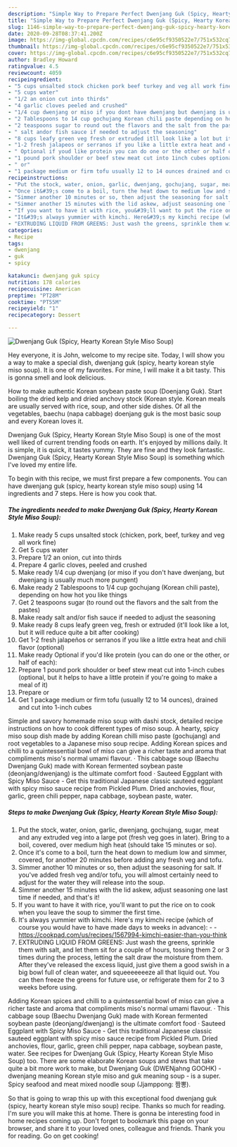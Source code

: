 ```yaml
---
description: "Simple Way to Prepare Perfect Dwenjang Guk (Spicy, Hearty Korean Style Miso Soup)"
title: "Simple Way to Prepare Perfect Dwenjang Guk (Spicy, Hearty Korean Style Miso Soup)"
slug: 1146-simple-way-to-prepare-perfect-dwenjang-guk-spicy-hearty-korean-style-miso-soup
date: 2020-09-28T08:37:41.200Z
image: https://img-global.cpcdn.com/recipes/c6e95cf9350522e7/751x532cq70/dwenjang-guk-spicy-hearty-korean-style-miso-soup-recipe-main-photo.jpg
thumbnail: https://img-global.cpcdn.com/recipes/c6e95cf9350522e7/751x532cq70/dwenjang-guk-spicy-hearty-korean-style-miso-soup-recipe-main-photo.jpg
cover: https://img-global.cpcdn.com/recipes/c6e95cf9350522e7/751x532cq70/dwenjang-guk-spicy-hearty-korean-style-miso-soup-recipe-main-photo.jpg
author: Bradley Howard
ratingvalue: 4.5
reviewcount: 4059
recipeingredient:
- "5 cups unsalted stock chicken pork beef turkey and veg all work fine"
- "5 cups water"
- "1/2 an onion cut into thirds"
- "4 garlic cloves peeled and crushed"
- "1/4 cup dwenjang or miso if you dont have dwenjang but dwenjang is usually much more pungent"
- "2 Tablespoons to 14 cup gochujang Korean chili paste depending on how hot you like things"
- "2 teaspoons sugar to round out the flavors and the salt from the pastes"
- " salt andor fish sauce if needed to adjust the seasoning"
- "8 cups leafy green veg fresh or extruded itll look like a lot but it will reduce quite a bit after cooking"
- "1-2 fresh jalapeos or serranos if you like a little extra heat and chili flavor optional"
- " Optional if youd like protein you can do one or the other or half of each"
- "1 pound pork shoulder or beef stew meat cut into 1inch cubes optional but it helps to have a little protein if youre going to make a meal of it"
- " or"
- "1 package medium or firm tofu usually 12 to 14 ounces drained and cut into 1inch cubes"
recipeinstructions:
- "Put the stock, water, onion, garlic, dwenjang, gochujang, sugar, meat and any extruded veg into a large pot (fresh veg goes in later). Bring to a boil, covered, over medium high heat (should take 15 minutes or so)."
- "Once it&#39;s come to a boil, turn the heat down to medium low and simmer, covered, for another 20 minutes before adding any fresh veg and tofu."
- "Simmer another 10 minutes or so, then adjust the seasoning for salt. If you&#39;ve added fresh veg and/or tofu, you will almost certainly need to adjust for the water they will release into the soup."
- "Simmer another 15 minutes with the lid askew, adjust seasoning one last time if needed, and that&#39;s it!"
- "If you want to have it with rice, you&#39;ll want to put the rice on to cook when you leave the soup to simmer the first time."
- "It&#39;s always yummier with kimchi. Here&#39;s my kimchi recipe (which of course you would have to have made days to weeks in advance):  https://cookpad.com/us/recipes/1567994-kimchi-easier-than-you-think"
- "EXTRUDING LIQUID FROM GREENS: Just wash the greens, sprinkle them with salt, and let them sit for a couple of hours, tossing them 2 or 3 times during the process, letting the salt draw the moisture from them. After they&#39;ve released the excess liquid, just give them a good swish in a big bowl full of clean water, and squeeeeeeeze all that liquid out. You can then freeze the greens for future use, or refrigerate them for 2 to 3 weeks before using."
categories:
- Recipe
tags:
- dwenjang
- guk
- spicy

katakunci: dwenjang guk spicy 
nutrition: 178 calories
recipecuisine: American
preptime: "PT28M"
cooktime: "PT55M"
recipeyield: "1"
recipecategory: Dessert

---
```



![Dwenjang Guk (Spicy, Hearty Korean Style Miso Soup)](https://img-global.cpcdn.com/recipes/c6e95cf9350522e7/751x532cq70/dwenjang-guk-spicy-hearty-korean-style-miso-soup-recipe-main-photo.jpg)

Hey everyone, it is John, welcome to my recipe site. Today, I will show you a way to make a special dish, dwenjang guk (spicy, hearty korean style miso soup). It is one of my favorites. For mine, I will make it a bit tasty. This is gonna smell and look delicious.

How to make authentic Korean soybean paste soup (Doenjang Guk). Start boiling the dried kelp and dried anchovy stock (Korean style. Korean meals are usually served with rice, soup, and other side dishes. Of all the vegetables, baechu (napa cabbage) doenjang guk is the most basic soup and every Korean loves it.

Dwenjang Guk (Spicy, Hearty Korean Style Miso Soup) is one of the most well liked of current trending foods on earth. It's enjoyed by millions daily. It is simple, it is quick, it tastes yummy. They are fine and they look fantastic. Dwenjang Guk (Spicy, Hearty Korean Style Miso Soup) is something which I've loved my entire life.


To begin with this recipe, we must first prepare a few components. You can have dwenjang guk (spicy, hearty korean style miso soup) using 14 ingredients and 7 steps. Here is how you cook that.

<!--inarticleads1-->

##### The ingredients needed to make Dwenjang Guk (Spicy, Hearty Korean Style Miso Soup):

1. Make ready 5 cups unsalted stock (chicken, pork, beef, turkey and veg all work fine)
1. Get 5 cups water
1. Prepare 1/2 an onion, cut into thirds
1. Prepare 4 garlic cloves, peeled and crushed
1. Make ready 1/4 cup dwenjang (or miso if you don&#39;t have dwenjang, but dwenjang is usually much more pungent)
1. Make ready 2 Tablespoons to 1/4 cup gochujang (Korean chili paste), depending on how hot you like things
1. Get 2 teaspoons sugar (to round out the flavors and the salt from the pastes)
1. Make ready  salt and/or fish sauce if needed to adjust the seasoning
1. Make ready 8 cups leafy green veg, fresh or extruded (it&#39;ll look like a lot, but it will reduce quite a bit after cooking)
1. Get 1-2 fresh jalapeños or serranos if you like a little extra heat and chili flavor (optional)
1. Make ready  Optional if you&#39;d like protein (you can do one or the other, or half of each):
1. Prepare 1 pound pork shoulder or beef stew meat cut into 1-inch cubes (optional, but it helps to have a little protein if you&#39;re going to make a meal of it)
1. Prepare  or
1. Get 1 package medium or firm tofu (usually 12 to 14 ounces), drained and cut into 1-inch cubes


Simple and savory homemade miso soup with dashi stock, detailed recipe instructions on how to cook different types of miso soup. A hearty, spicy miso soup dish made by adding Korean chilli miso paste (gochujang) and root vegetables to a Japanese miso soup recipe. Adding Korean spices and chilli to a quintessential bowl of miso can give a richer taste and aroma that compliments miso&#39;s normal umami flavour. · This cabbage soup (Baechu Dwenjang Guk) made with Korean fermented soybean paste (deonjang/dwenjang) is the ultimate comfort food · Sauteed Eggplant with Spicy Miso Sauce - Get this traditional Japanese classic sauteed eggplant with spicy miso sauce recipe from Pickled Plum. Dried anchovies, flour, garlic, green chili pepper, napa cabbage, soybean paste, water. 

<!--inarticleads2-->

##### Steps to make Dwenjang Guk (Spicy, Hearty Korean Style Miso Soup):

1. Put the stock, water, onion, garlic, dwenjang, gochujang, sugar, meat and any extruded veg into a large pot (fresh veg goes in later). Bring to a boil, covered, over medium high heat (should take 15 minutes or so).
1. Once it&#39;s come to a boil, turn the heat down to medium low and simmer, covered, for another 20 minutes before adding any fresh veg and tofu.
1. Simmer another 10 minutes or so, then adjust the seasoning for salt. If you&#39;ve added fresh veg and/or tofu, you will almost certainly need to adjust for the water they will release into the soup.
1. Simmer another 15 minutes with the lid askew, adjust seasoning one last time if needed, and that&#39;s it!
1. If you want to have it with rice, you&#39;ll want to put the rice on to cook when you leave the soup to simmer the first time.
1. It&#39;s always yummier with kimchi. Here&#39;s my kimchi recipe (which of course you would have to have made days to weeks in advance): -  - https://cookpad.com/us/recipes/1567994-kimchi-easier-than-you-think
1. EXTRUDING LIQUID FROM GREENS: Just wash the greens, sprinkle them with salt, and let them sit for a couple of hours, tossing them 2 or 3 times during the process, letting the salt draw the moisture from them. After they&#39;ve released the excess liquid, just give them a good swish in a big bowl full of clean water, and squeeeeeeeze all that liquid out. You can then freeze the greens for future use, or refrigerate them for 2 to 3 weeks before using.


Adding Korean spices and chilli to a quintessential bowl of miso can give a richer taste and aroma that compliments miso&#39;s normal umami flavour. · This cabbage soup (Baechu Dwenjang Guk) made with Korean fermented soybean paste (deonjang/dwenjang) is the ultimate comfort food · Sauteed Eggplant with Spicy Miso Sauce - Get this traditional Japanese classic sauteed eggplant with spicy miso sauce recipe from Pickled Plum. Dried anchovies, flour, garlic, green chili pepper, napa cabbage, soybean paste, water. See recipes for Dwenjang Guk (Spicy, Hearty Korean Style Miso Soup) too. There are some elaborate Korean soups and stews that take quite a bit more work to make, but Dwenjang Guk (DWENjahng GOOHK) - dwenjang meaning Korean style miso and guk meaning soup - is a super. Spicy seafood and meat mixed noodle soup (Jjamppong: 짬뽕). 

So that is going to wrap this up with this exceptional food dwenjang guk (spicy, hearty korean style miso soup) recipe. Thanks so much for reading. I'm sure you will make this at home. There is gonna be interesting food in home recipes coming up. Don't forget to bookmark this page on your browser, and share it to your loved ones, colleague and friends. Thank you for reading. Go on get cooking!
